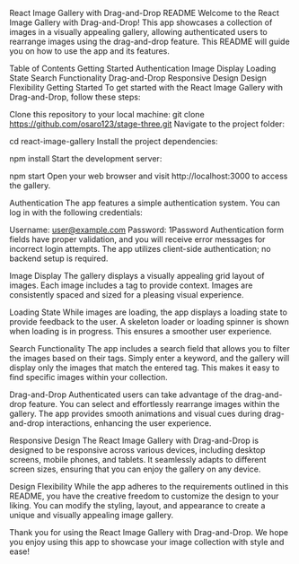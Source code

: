 React Image Gallery with Drag-and-Drop README
Welcome to the React Image Gallery with Drag-and-Drop! This app showcases a collection of images in a visually appealing gallery, allowing authenticated users to rearrange images using the drag-and-drop feature. This README will guide you on how to use the app and its features.

Table of Contents
Getting Started
Authentication
Image Display
Loading State
Search Functionality
Drag-and-Drop
Responsive Design
Design Flexibility
Getting Started
To get started with the React Image Gallery with Drag-and-Drop, follow these steps:

Clone this repository to your local machine:
git clone https://github.com/osaro123/stage-three.git
Navigate to the project folder:

cd react-image-gallery
Install the project dependencies:

npm install
Start the development server:

npm start
Open your web browser and visit http://localhost:3000 to access the gallery.

Authentication
The app features a simple authentication system. You can log in with the following credentials:

Username: user@example.com
Password: 1Password
Authentication form fields have proper validation, and you will receive error messages for incorrect login attempts. The app utilizes client-side authentication; no backend setup is required.

Image Display
The gallery displays a visually appealing grid layout of images. Each image includes a tag to provide context. Images are consistently spaced and sized for a pleasing visual experience.

Loading State
While images are loading, the app displays a loading state to provide feedback to the user. A skeleton loader or loading spinner is shown when loading is in progress. This ensures a smoother user experience.

Search Functionality
The app includes a search field that allows you to filter the images based on their tags. Simply enter a keyword, and the gallery will display only the images that match the entered tag. This makes it easy to find specific images within your collection.

Drag-and-Drop
Authenticated users can take advantage of the drag-and-drop feature. You can select and effortlessly rearrange images within the gallery. The app provides smooth animations and visual cues during drag-and-drop interactions, enhancing the user experience.

Responsive Design
The React Image Gallery with Drag-and-Drop is designed to be responsive across various devices, including desktop screens, mobile phones, and tablets. It seamlessly adapts to different screen sizes, ensuring that you can enjoy the gallery on any device.

Design Flexibility
While the app adheres to the requirements outlined in this README, you have the creative freedom to customize the design to your liking. You can modify the styling, layout, and appearance to create a unique and visually appealing image gallery.

Thank you for using the React Image Gallery with Drag-and-Drop. We hope you enjoy using this app to showcase your image collection with style and ease!
